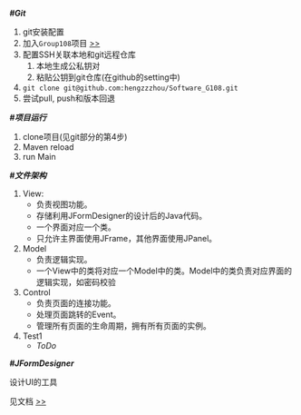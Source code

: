 ***#Git***

1. git安装配置
2. 加入`Group108`项目 [>>](https://github.com/hengzzzhou/Software_G108)
3. 配置SSH关联本地和git远程仓库
   1. 本地生成公私钥对
   2. 粘贴公钥到git仓库(在github的setting中)
4. `git clone git@github.com:hengzzzhou/Software_G108.git`
5. 尝试pull, push和版本回退

***#项目运行***

1. clone项目(见git部分的第4步)
2. Maven reload
3. run Main

***#文件架构***

1. View: 
   * 负责视图功能。
   * 存储利用JFormDesigner的设计后的Java代码。
   * 一个界面对应一个类。
   * 只允许主界面使用JFrame，其他界面使用JPanel。
2. Model
   * 负责逻辑实现。
   * 一个View中的类将对应一个Model中的类。Model中的类负责对应界面的逻辑实现，如密码校验
3. Control
   * 负责页面的连接功能。
   * 处理页面跳转的Event。
   * 管理所有页面的生命周期，拥有所有页面的实例。
4. Test1
   * *ToDo*

***#JFormDesigner***

设计UI的工具

见文档 [>>](https://taobao.starxg.com/static/docs.html?cardNo=5a4bd6319cd7421d984c1c56e13de31e)

